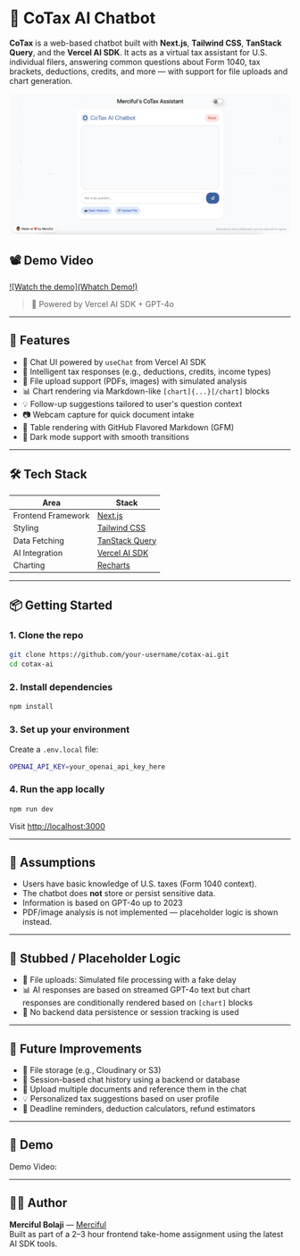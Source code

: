

# 🧾 CoTax AI Chatbot

**CoTax** is a web-based chatbot built with **Next.js**, **Tailwind CSS**, **TanStack Query**, and the **Vercel AI SDK**. It acts as a virtual tax assistant for U.S. individual filers, answering common questions about Form 1040, tax brackets, deductions, credits, and more — with support for file uploads and chart generation.

![CoTax Screenshot](https://github.com/MercifulB/Tax-Chatbot/blob/9b3a602e24fa510fa4f36bc64bb02964dfd82b06/CoTax%20Pic.png)

## 📽️ Demo Video

[![Watch the demo](Whatch Demo!)](https://drive.google.com/file/d/1Y7kFukvP42s9ndvXdiyamaL69ZQWmRww/view?usp=sharing)


> 🧠 Powered by Vercel AI SDK + GPT-4o

---

## 🚀 Features

- 💬 Chat UI powered by `useChat` from Vercel AI SDK
- 🧠 Intelligent tax responses (e.g., deductions, credits, income types)
- 📁 File upload support (PDFs, images) with simulated analysis
- 📊 Chart rendering via Markdown-like `[chart]{...}[/chart]` blocks
- 💡 Follow-up suggestions tailored to user's question context
- 📷 Webcam capture for quick document intake
- 📄 Table rendering with GitHub Flavored Markdown (GFM)
- 🌙 Dark mode support with smooth transitions

---

## 🛠 Tech Stack

| Area              | Stack                                 |
|-------------------|----------------------------------------|
| Frontend Framework| [Next.js](https://nextjs.org/)         |
| Styling           | [Tailwind CSS](https://tailwindcss.com/) |
| Data Fetching     | [TanStack Query](https://tanstack.com/query) |
| AI Integration    | [Vercel AI SDK](https://sdk.vercel.ai) |
| Charting          | [Recharts](https://recharts.org)       |

---

## 📦 Getting Started

### 1. Clone the repo
```bash
git clone https://github.com/your-username/cotax-ai.git
cd cotax-ai
```

### 2. Install dependencies
```bash
npm install
```

### 3. Set up your environment
Create a `.env.local` file:
```bash
OPENAI_API_KEY=your_openai_api_key_here
```

### 4. Run the app locally
```bash
npm run dev
```

Visit [http://localhost:3000](http://localhost:3000)

---

## 🧪 Assumptions

- Users have basic knowledge of U.S. taxes (Form 1040 context).
- The chatbot does **not** store or persist sensitive data.
- Information is based on GPT-4o up to 2023
- PDF/image analysis is not implemented — placeholder logic is shown instead.

---

## 🧱 Stubbed / Placeholder Logic

- 📄 File uploads: Simulated file processing with a fake delay
- 📊 AI responses are based on streamed GPT-4o text but chart responses are conditionally rendered based on `[chart]` blocks
- 🧠 No backend data persistence or session tracking is used

---

## 🌱 Future Improvements

- 🔐 File storage (e.g., Cloudinary or S3)
- 🧠 Session-based chat history using a backend or database
- 📑 Upload multiple documents and reference them in the chat
- 💡 Personalized tax suggestions based on user profile
- 📅 Deadline reminders, deduction calculators, refund estimators

---

## 📎 Demo

Demo Video:

---

## 🧑‍💻 Author

**Merciful Bolaji** — [Merciful](https://mercifulbolaji.netlify.app/)  
Built as part of a 2–3 hour frontend take-home assignment using the latest AI SDK tools.

